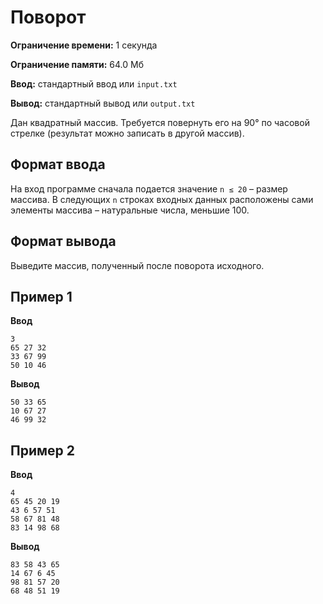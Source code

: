 # Поворот

**Ограничение времени:** 1 секунда

**Ограничение памяти:** 64.0 Мб

**Ввод:** стандартный ввод или `input.txt`

**Вывод:** стандартный вывод или `output.txt`

Дан квадратный массив. Требуется повернуть его на 90° по часовой стрелке (результат можно записать в другой массив).

## Формат ввода

На вход программе сначала подается значение `n ≤ 20` – размер массива. В следующих `n` строках входных данных расположены сами элементы массива – натуральные числа, меньшие 100.

## Формат вывода

Выведите массив, полученный после поворота исходного.

## Пример 1

**Ввод**
```
3
65 27 32
33 67 99
50 10 46
```

**Вывод**
```
50 33 65
10 67 27
46 99 32
```

## Пример 2

**Ввод**
```
4
65 45 20 19
43 6 57 51
58 67 81 48
83 14 98 68
```

**Вывод**
```
83 58 43 65
14 67 6 45
98 81 57 20
68 48 51 19
